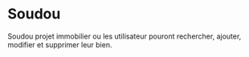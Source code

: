 # Soudou
Soudou projet immobilier ou les utilisateur pouront rechercher, ajouter, modifier et supprimer leur bien.
